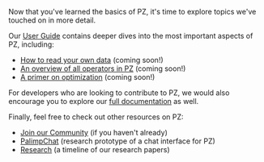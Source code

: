 <!-- ## Goal
This page should guide the reader towards the first page of our user guide (`docs/user-guide/overview.md`), and remove any sense of "unknown unknowns". In other words, the user should have a complete picture of what is left to learn about PZ when they finish reading this page.

It would probably be okay to duplicate a lot of the links in `docs/user-guide/overview.md` right here, so that the user can see what they cover.

- User Guide 1
- User Guide 2
- etc.

Next, the page should link to "barebones" documentation, i.e. the "third-layer" pages which contain class and function definitions.

- `DataReaders`
- `Dataset`
- `Aggregate`
- `Convert` (or whatever we're calling it)
- etc.

Finally, the page should link to the remaining cool PZ stuff, including:

- Our "Cookbook" / tutorials repo (which I will set up any day now)
- Our blog post(s)
- Our talk(s)
- Our research papers
- etc. -->

Now that you've learned the basics of PZ, it's time to explore topics we've touched on in more detail.

Our [User Guide](../user-guide/overview.md) contains deeper dives into the most important aspects of PZ, including:

- [How to read your own data](../user-guide/datareaders.md) (coming soon!)
- [An overview of all operators in PZ](../user-guide/operators.md) (coming soon!)
- [A primer on optimization](../user-guide/optimization.md) (coming soon!)

For developers who are looking to contribute to PZ, we would also encourage you to explore our [full documentation](../api/overview.md) as well.

Finally, feel free to check out other resources on PZ:

- [Join our Community](../community.md) (if you haven't already)
- [PalimpChat](../chat-demo.md) (research prototype of a chat interface for PZ)
- [Research](../research.md) (a timeline of our research papers)
